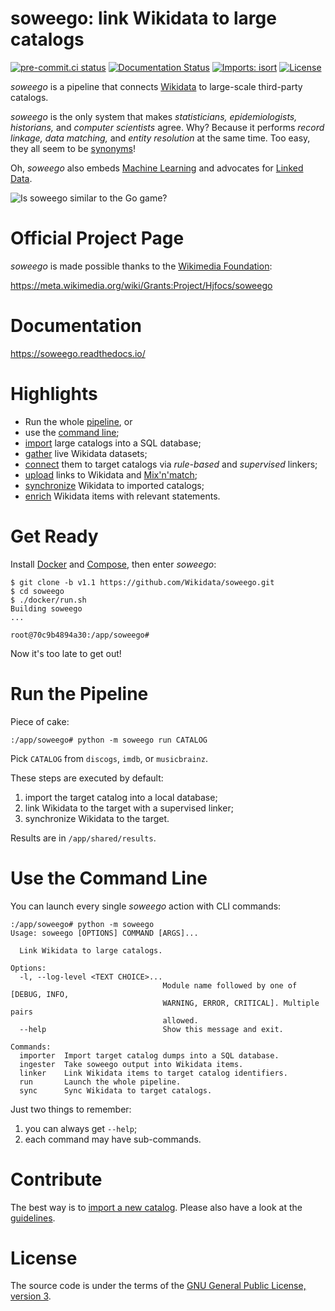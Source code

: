# soweego: link Wikidata to large catalogs
[![pre-commit.ci status](https://results.pre-commit.ci/badge/github/Wikidata/soweego/master.svg)](https://results.pre-commit.ci/latest/github/Wikidata/soweego/master)
[![Documentation Status](https://readthedocs.org/projects/soweego/badge/?version=latest)](https://soweego.readthedocs.io/en/latest/?badge=latest)
[![Imports: isort](https://img.shields.io/badge/%20imports-isort-%231674b1?style=flat&labelColor=ef8336)](https://pycqa.github.io/isort/)
[![License](https://img.shields.io/github/license/Wikidata/soweego.svg)](https://www.gnu.org/licenses/gpl-3.0.html)

*soweego* is a pipeline that connects [Wikidata](https://wikidata.org/) to large-scale third-party catalogs.

*soweego* is the only system that makes *statisticians, epidemiologists, historians,* and *computer scientists* agree.
Why? Because it performs *record linkage, data matching,* and *entity resolution* at the same time.
Too easy, they all seem to be [synonyms](https://en.wikipedia.org/wiki/Record_linkage#Naming_conventions)!

Oh, *soweego* also embeds [Machine Learning](https://en.wikipedia.org/wiki/Machine_learning) and advocates for [Linked Data](https://en.wikipedia.org/wiki/Linked_data).

![Is soweego similar to the Go game?](https://upload.wikimedia.org/wikipedia/commons/9/96/Crosscut.jpg)

# Official Project Page
*soweego* is made possible thanks to the [Wikimedia Foundation](https://wikimediafoundation.org/):

https://meta.wikimedia.org/wiki/Grants:Project/Hjfocs/soweego

# Documentation
https://soweego.readthedocs.io/

# Highlights
- Run the whole [pipeline](#run-the-pipeline), or
- use the [command line](#use-the-command-line);
- [import](https://soweego.readthedocs.io/en/latest/importer.html) large catalogs into a SQL database;
- [gather](https://soweego.readthedocs.io/en/latest/wikidata.html) live Wikidata datasets;
- [connect](https://soweego.readthedocs.io/en/latest/linker.html) them to target catalogs via *rule-based* and *supervised* linkers;
- [upload](https://soweego.readthedocs.io/en/latest/ingester.html) links to Wikidata and [Mix'n'match](https://tools.wmflabs.org/mix-n-match/);
- [synchronize](https://soweego.readthedocs.io/en/latest/validator.html#module-soweego.validator.checks) Wikidata to imported catalogs;
- [enrich](https://soweego.readthedocs.io/en/latest/validator.html#module-soweego.validator.enrichment) Wikidata items with relevant statements.

# Get Ready
Install [Docker](https://docs.docker.com/install/) and [Compose](https://docs.docker.com/compose/install/), then enter *soweego*:

```
$ git clone -b v1.1 https://github.com/Wikidata/soweego.git
$ cd soweego
$ ./docker/run.sh
Building soweego
...

root@70c9b4894a30:/app/soweego#
```

Now it's too late to get out!

# Run the Pipeline
Piece of cake:

```
:/app/soweego# python -m soweego run CATALOG
```

Pick `CATALOG` from `discogs`, `imdb`, or `musicbrainz`.

These steps are executed by default:
1. import the target catalog into a local database;
2. link Wikidata to the target with a supervised linker;
3. synchronize Wikidata to the target.

Results are in `/app/shared/results`.

# Use the Command Line
You can launch every single *soweego* action with CLI commands:

```
:/app/soweego# python -m soweego
Usage: soweego [OPTIONS] COMMAND [ARGS]...

  Link Wikidata to large catalogs.

Options:
  -l, --log-level <TEXT CHOICE>...
                                  Module name followed by one of [DEBUG, INFO,
                                  WARNING, ERROR, CRITICAL]. Multiple pairs
                                  allowed.
  --help                          Show this message and exit.

Commands:
  importer  Import target catalog dumps into a SQL database.
  ingester  Take soweego output into Wikidata items.
  linker    Link Wikidata items to target catalog identifiers.
  run       Launch the whole pipeline.
  sync      Sync Wikidata to target catalogs.
```

Just two things to remember:
1. you can always get `--help`;
2. each command may have sub-commands.

# Contribute
The best way is to [import a new catalog](https://soweego.readthedocs.io/en/latest/new_catalog.html).
Please also have a look at the [guidelines](CONTRIBUTING.md).

# License
The source code is under the terms of the [GNU General Public License, version 3](https://www.gnu.org/licenses/gpl.html).
